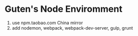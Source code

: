 Guten's Node Enviromment
=========================

1. use npm.taobao.com China mirror
2. add nodemon, webpack, webpack-dev-server, gulp, grunt
